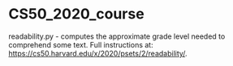 # CS50_2020_course

readability.py - computes the approximate grade level needed to comprehend some text. Full instructions at: https://cs50.harvard.edu/x/2020/psets/2/readability/.
